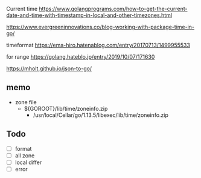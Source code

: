 
Current time 
https://www.golangprograms.com/how-to-get-the-current-date-and-time-with-timestamp-in-local-and-other-timezones.html

https://www.evergreeninnovations.co/blog-working-with-package-time-in-go/


timeformat
https://ema-hiro.hatenablog.com/entry/20170713/1499955533


for range
https://golang.hateblo.jp/entry/2019/10/07/171630





https://mholt.github.io/json-to-go/

## memo
- zone file
  - ${GOROOT}/lib/time/zoneinfo.zip
    - /usr/local/Cellar/go/1.13.5/libexec/lib/time/zoneinfo.zip

## Todo
- [ ] format
- [ ] all zone 
- [ ] local differ
- [ ] error 